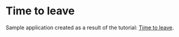 Time to leave 
============
Sample application created as a result of the tutorial: [Time to leave](https://developer.tomtom.com/maps-sdk-ios/tutorials-use-cases/time-leave).
